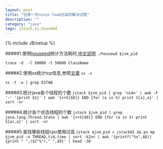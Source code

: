 ```yaml
---
layout: post
title: "记录一次resin load过高的解决过程"
description: ""
category: "java"
tags: jstack,ss,housemd
---
```

{% include JB/setup %}

#####1.使用[housemd](https://github.com/bboniao/bboniao.github.com/releases/download/0.2.6/housemd-0.2.6.zip)统计方法耗时,[中文说明](https://github.com/CSUG/HouseMD/wiki/UserGuideCN)
`./housewd $jvm_pid`

`trace -d  -l 50000 -t 50000 ClassName`

#####2.使用ss统计tcp信息,参照[文章](http://www.ttlsa.com/linux-command/ss-replace-netstat/)
`ss -s`

`ss -t -a | grep ESTAB`

<!-- more -->
#####3.统计java各个线程的个数
`jstack $jvm_pid | grep 'nid=' | awk -F '-' '{print $1}' | awk '{++S[$0]} END {for (a in S) print S[a],a}' | sort -nr`

#####4.统计各个状态线程的个数
`jstack $jvm_pid | grep java.lang.Thread.State | awk '{++S[$0]} END {for (a in S) print S[a],a}' | sort -nr`

#####5.查找哪些线程cpu使用过高
`jstack $jvm_pid > jstack01 && ps mp $jvm_pid -o THREAD,tid,time | sort -k2nr | awk '{printf("%x",$8)}{print " ",($2"%")," ",$9}' | head -30`



